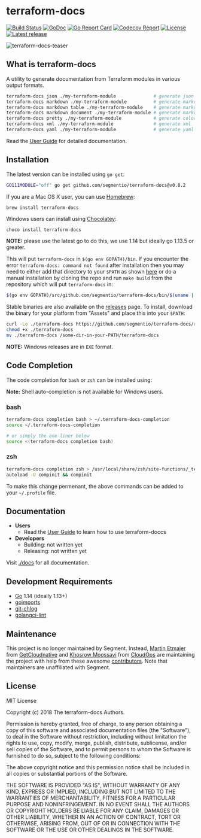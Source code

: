 # terraform-docs

[![Build Status](https://github.com/segmentio/terraform-docs/workflows/build/badge.svg)](https://github.com/segmentio/terraform-docs/actions) [![GoDoc](https://godoc.org/github.com/segmentio/terraform-docs?status.svg)](https://godoc.org/github.com/segmentio/terraform-docs) [![Go Report Card](https://goreportcard.com/badge/github.com/segmentio/terraform-docs)](https://goreportcard.com/report/github.com/segmentio/terraform-docs) [![Codecov Report](https://codecov.io/gh/segmentio/terraform-docs/branch/master/graph/badge.svg)](https://codecov.io/gh/segmentio/terraform-docs) [![License](https://img.shields.io/github/license/segmentio/terraform-docs)](https://github.com/segmentio/terraform-docs/blob/master/LICENSE) [![Latest release](https://img.shields.io/github/v/release/segmentio/terraform-docs)](https://github.com/segmentio/terraform-docs/releases)

![terraform-docs-teaser](./images/terraform-docs-teaser.png)

## What is terraform-docs

A utility to generate documentation from Terraform modules in various output formats.

``` bash
terraform-docs json ./my-terraform-module              # generate json
terraform-docs markdown ./my-terraform-module          # generate markdown table
terraform-docs markdown table ./my-terraform-module    # generate markdown table
terraform-docs markdown document ./my-terraform-module # generate markdown document
terraform-docs pretty ./my-terraform-module            # generate colorized pretty
terraform-docs xml ./my-terraform-module               # generate xml
terraform-docs yaml ./my-terraform-module              # generate yaml
```

Read the [User Guide](./docs/USER_GUIDE.md) for detailed documentation.

## Installation

The latest version can be installed using `go get`:

``` bash
GO111MODULE="off" go get github.com/segmentio/terraform-docs@v0.8.2
```

If you are a Mac OS X user, you can use [Homebrew](https://brew.sh):

``` bash
brew install terraform-docs
```

Windows users can install using [Chocolatey](https://www.chocolatey.org):

```
choco install terraform-docs
```

**NOTE:** please use the latest go to do this, we use 1.14 but ideally go 1.13.5 or greater.

This will put `terraform-docs` in `$(go env GOPATH)/bin`. If you encounter the error `terraform-docs: command not found` after installation then you may need to either add that directory to your `$PATH` as shown [here](https://golang.org/doc/code.html#GOPATH) or do a manual installation by cloning the repo and run `make build` from the repository which will put `terraform-docs` in:

```bash
$(go env GOPATH)/src/github.com/segmentio/terraform-docs/bin/$(uname | tr '[:upper:]' '[:lower:]')-amd64/terraform-docs
```

Stable binaries are also available on the [releases](https://github.com/segmentio/terraform-docs/releases) page. To install, download the binary for your platform from "Assets" and place this into your `$PATH`:

```bash
curl -Lo ./terraform-docs https://github.com/segmentio/terraform-docs/releases/download/v0.8.2/terraform-docs-v0.8.2-$(uname | tr '[:upper:]' '[:lower:]')-amd64
chmod +x ./terraform-docs
mv ./terraform-docs /some-dir-in-your-PATH/terraform-docs
```

**NOTE:** Windows releases are in `EXE` format.

## Code Completion

The code completion for `bash` or `zsh` can be installed using:

**Note:** Shell auto-completion is not available for Windows users.

### bash

``` bash
terraform-docs completion bash > ~/.terraform-docs-completion
source ~/.terraform-docs-completion

# or simply the one-liner below
source <(terraform-docs completion bash)
```

### zsh

``` bash
terraform-docs completion zsh > /usr/local/share/zsh/site-functions/_terraform-docs
autoload -U compinit && compinit
```

To make this change permenant, the above commands can be added to your `~/.profile` file.

## Documentation

- **Users**
  - Read the [User Guide](./docs/USER_GUIDE.md) to learn how to use terraform-doccs
- **Developers**
  - Building: not written yet
  - Releasing: not written yet

Visit [./docs](./docs/) for all documentation.

## Development Requirements

- [Go](https://golang.org/) 1.14 (ideally 1.13+)
- [goimports](https://pkg.go.dev/golang.org/x/tools/cmd/goimports)
- [git-chlog](https://github.com/git-chglog/git-chglog)
- [golangci-lint](https://github.com/golangci/golangci-lint)

## Maintenance

This project is no longer maintained by Segment. Instead, [Martin Etmajer](https://github.com/metmajer) from [GetCloudnative](https://github.com/getcloudnative) and [Khosrow Moossavi](https://github.com/khos2ow) from [CloudOps](https://github.com/cloudops) are maintaining the project with help from these awesome [contributors](AUTHORS). Note that maintainers are unaffiliated with Segment.

## License

MIT License

Copyright (c) 2018 The terraform-docs Authors.

Permission is hereby granted, free of charge, to any person obtaining a copy
of this software and associated documentation files (the "Software"), to deal
in the Software without restriction, including without limitation the rights
to use, copy, modify, merge, publish, distribute, sublicense, and/or sell
copies of the Software, and to permit persons to whom the Software is
furnished to do so, subject to the following conditions:

The above copyright notice and this permission notice shall be included in all
copies or substantial portions of the Software.

THE SOFTWARE IS PROVIDED "AS IS", WITHOUT WARRANTY OF ANY KIND, EXPRESS OR
IMPLIED, INCLUDING BUT NOT LIMITED TO THE WARRANTIES OF MERCHANTABILITY,
FITNESS FOR A PARTICULAR PURPOSE AND NONINFRINGEMENT. IN NO EVENT SHALL THE
AUTHORS OR COPYRIGHT HOLDERS BE LIABLE FOR ANY CLAIM, DAMAGES OR OTHER
LIABILITY, WHETHER IN AN ACTION OF CONTRACT, TORT OR OTHERWISE, ARISING FROM,
OUT OF OR IN CONNECTION WITH THE SOFTWARE OR THE USE OR OTHER DEALINGS IN THE
SOFTWARE.
